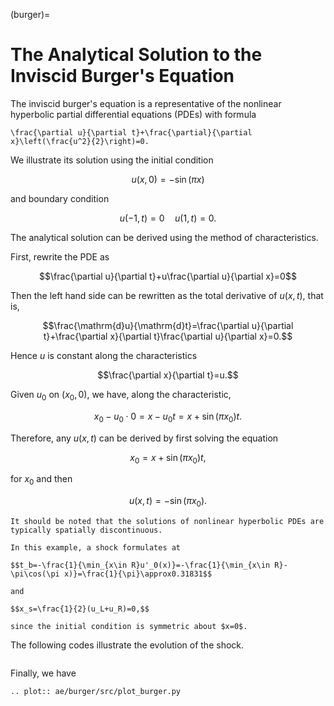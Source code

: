 (burger)=

# The Analytical Solution to the Inviscid Burger's Equation

The inviscid burger's equation is a representative of the nonlinear hyperbolic partial differential equations (PDEs) with formula
```{math}
\frac{\partial u}{\partial t}+\frac{\partial}{\partial x}\left(\frac{u^2}{2}\right)=0.
```

We illustrate its solution using the initial condition

$$u(x,0)=-\sin(\pi x)$$

and boundary condition

$$u(-1,t)=0\quad u(1,t)=0.$$

The analytical solution can be derived using the method of characteristics. 

First, rewrite the PDE as 

$$\frac{\partial u}{\partial t}+u\frac{\partial u}{\partial x}=0$$

Then the left hand side can be rewritten as the total derivative of $u(x,t)$, that is,

$$\frac{\mathrm{d}u}{\mathrm{d}t}=\frac{\partial u}{\partial t}+\frac{\partial x}{\partial t}\frac{\partial u}{\partial x}=0.$$

Hence $u$ is constant along the characteristics 

$$\frac{\partial x}{\partial t}=u.$$

Given $u_0$ on $(x_0,0)$, we have, along the characteristic,

$$x_0- u_0\cdot 0=x-u_0t=x+\sin(\pi x_0)t.$$

Therefore, any $u(x,t)$ can be derived by first solving the equation

$$x_0=x+\sin(\pi x_0)t,$$

for $x_0$ and then

$$u(x,t)=-\sin(\pi x_0).$$

```{note}
It should be noted that the solutions of nonlinear hyperbolic PDEs are typically spatially discontinuous.

In this example, a shock formulates at

$$t_b=-\frac{1}{\min_{x\in R}u'_0(x)}=-\frac{1}{\min_{x\in R}-\pi\cos(\pi x)}=\frac{1}{\pi}\approx0.31831$$

and

$$x_s=\frac{1}{2}(u_L+u_R)=0,$$ 

since the initial condition is symmetric about $x=0$.
```

The following codes illustrate the evolution of the shock.
```{literalinclude} src/plot_burger.py
```
Finally, we have
```{eval-rst}
.. plot:: ae/burger/src/plot_burger.py
```
